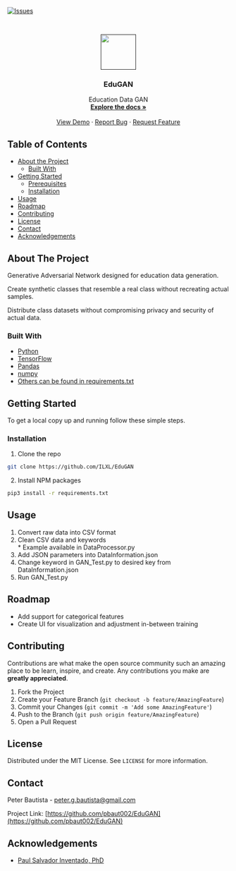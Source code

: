 
[![Issues][issues-shield]][issues-url]



<!-- PROJECT LOGO -->
<br />
<p align="center">
  <a href="">
    <img src="https://avatars0.githubusercontent.com/u/36377110?s=200&v=4" width=80 height=80>
  </a>
  <h3 align="center">EduGAN</h3>

  <p align="center">
    Education Data GAN
    <br />
    <a href="https://github.com/pbaut002/EduGAN"><strong>Explore the docs »</strong></a>
    <br />
    <br />
    <a href="https://github.com/pbaut002/EduGAN">View Demo</a>
    ·
    <a href="https://github.com/pbaut002/EduGAN/issues">Report Bug</a>
    ·
    <a href="https://github.com/pbaut002/EduGAN/issues">Request Feature</a>
  </p>
</p>



<!-- TABLE OF CONTENTS -->
## Table of Contents

* [About the Project](#about-the-project)
  * [Built With](#built-with)
* [Getting Started](#getting-started)
  * [Prerequisites](#prerequisites)
  * [Installation](#installation)
* [Usage](#usage)
* [Roadmap](#roadmap)
* [Contributing](#contributing)
* [License](#license)
* [Contact](#contact)
* [Acknowledgements](#acknowledgements)



<!-- ABOUT THE PROJECT -->
## About The Project

Generative Adversarial Network designed for education data generation.

Create synthetic classes that resemble a real class without recreating actual samples.

Distribute class datasets without compromising privacy and security of actual data.



### Built With

* [Python]()
* [TensorFlow]()
* [Pandas]()
* [numpy]() 
* [Others can be found in requirements.txt]() 


<!-- GETTING STARTED -->
## Getting Started

To get a local copy up and running follow these simple steps.

### Installation

1. Clone the repo
```sh
git clone https://github.com/ILXL/EduGAN
```
2. Install NPM packages
```sh
pip3 install -r requirements.txt
```



<!-- USAGE EXAMPLES -->
## Usage

<ol> 
  <li>Convert raw data into CSV format</li>
  <li>Clean CSV data and keywords</li>
    * Example available in DataProcessor.py
  <li>Add JSON parameters into DataInformation.json</li>
  <li>Change keyword in GAN_Test.py to desired key from DataInformation.json</li>
  <li>Run GAN_Test.py</li>
    
</ol>



<!-- ROADMAP -->
## Roadmap

<ul>
  <li> Add support for categorical features</li>
  <li> Create UI for visualization and adjustment in-between training
</ul>


<!-- CONTRIBUTING -->
## Contributing

Contributions are what make the open source community such an amazing place to be learn, inspire, and create. Any contributions you make are **greatly appreciated**.

1. Fork the Project
2. Create your Feature Branch (`git checkout -b feature/AmazingFeature`)
3. Commit your Changes (`git commit -m 'Add some AmazingFeature'`)
4. Push to the Branch (`git push origin feature/AmazingFeature`)
5. Open a Pull Request



<!-- LICENSE -->
## License

Distributed under the MIT License. See `LICENSE` for more information.



<!-- CONTACT -->
## Contact

Peter Bautista - peter.g.bautista@gmail.com

Project Link: [https://github.com/pbaut002/EduGAN](https://github.com/pbaut002/EduGAN)



<!-- ACKNOWLEDGEMENTS -->
## Acknowledgements

* [Paul Salvador Inventado, PhD]()






<!-- MARKDOWN LINKS & IMAGES -->
<!-- https://www.markdownguide.org/basic-syntax/#reference-style-links -->
[issues-shield]: https://img.shields.io/github/issues/pbaut002/EduGAN.svg?style=flat-square
[issues-url]: https://github.com/pbaut002/EduGAN/issues


